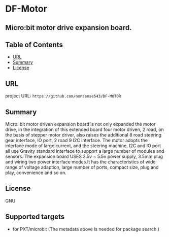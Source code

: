 # DF-Motor

Micro:bit motor drive expansion board.
---------------------------------------------------------

## Table of Contents

* [URL](#url)
* [Summary](#summary)
* [License](#license)

## URL
project URL:  ```https://github.com/nonsense543/DF-MOTOR```

## Summary
Micro: bit motor driven expansion board is not only expanded the motor drive, in the integration of this extended board four motor driven, 2 road, on the basis of stepper motor driver, also raises the additional 8 road steering gear interface, IO port, 2 road 9 I2C interface.
The motor adopts the interface mode of large current, and the steering machine, I2C and IO port all use Gravity standard interface to support a large number of modules and sensors.
The expansion board USES 3.5v ~ 5.5v power supply, 3.5mm plug and wiring two power interface modes.It has the characteristics of wide range of voltage adaption, large number of ports, compact size, plug and play, convenience and so on.

## License

GNU

## Supported targets

* for PXT/microbit
(The metadata above is needed for package search.)

